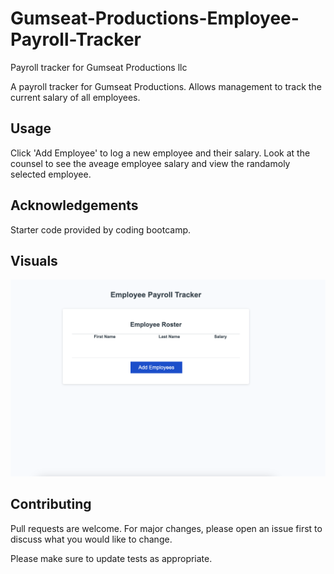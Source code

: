# Gumseat-Productions-Employee-Payroll-Tracker
Payroll tracker for Gumseat Productions llc

A payroll tracker for Gumseat Productions. Allows management to track the current salary of all employees.

## Usage

Click 'Add Employee' to log a new employee and their salary. Look at the counsel to see the aveage employee salary and view the randamoly selected employee.

## Acknowledgements

Starter code provided by coding bootcamp.

## Visuals

<img src="./images/sitepage.png">

## Contributing

Pull requests are welcome. For major changes, please open an issue first
to discuss what you would like to change.

Please make sure to update tests as appropriate.
